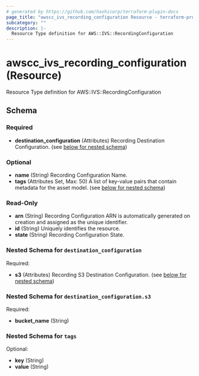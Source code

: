 ```yaml
---
# generated by https://github.com/hashicorp/terraform-plugin-docs
page_title: "awscc_ivs_recording_configuration Resource - terraform-provider-awscc"
subcategory: ""
description: |-
  Resource Type definition for AWS::IVS::RecordingConfiguration
---
```


# awscc_ivs_recording_configuration (Resource)

Resource Type definition for AWS::IVS::RecordingConfiguration



<!-- schema generated by tfplugindocs -->
## Schema

### Required

- **destination_configuration** (Attributes) Recording Destination Configuration. (see [below for nested schema](#nestedatt--destination_configuration))

### Optional

- **name** (String) Recording Configuration Name.
- **tags** (Attributes Set, Max: 50) A list of key-value pairs that contain metadata for the asset model. (see [below for nested schema](#nestedatt--tags))

### Read-Only

- **arn** (String) Recording Configuration ARN is automatically generated on creation and assigned as the unique identifier.
- **id** (String) Uniquely identifies the resource.
- **state** (String) Recording Configuration State.

<a id="nestedatt--destination_configuration"></a>
### Nested Schema for `destination_configuration`

Required:

- **s3** (Attributes) Recording S3 Destination Configuration. (see [below for nested schema](#nestedatt--destination_configuration--s3))

<a id="nestedatt--destination_configuration--s3"></a>
### Nested Schema for `destination_configuration.s3`

Required:

- **bucket_name** (String)



<a id="nestedatt--tags"></a>
### Nested Schema for `tags`

Optional:

- **key** (String)
- **value** (String)


